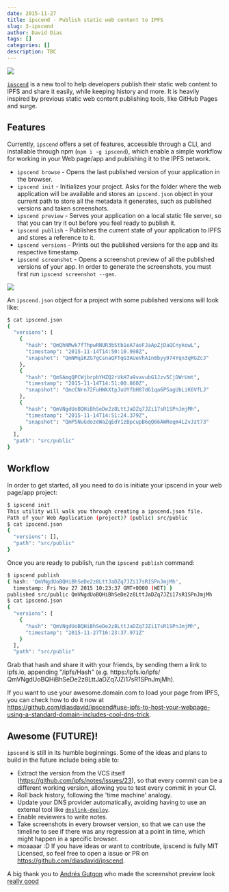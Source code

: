 ```yaml
---
date: 2015-11-27
title: ipscend - Publish static web content to IPFS
slug: 3-ipscend
author: David Dias
tags: []
categories: []
description: TBC
---
```


[![](/blog/static/ipscend.png)](https://github.com/diasdavid/ipscend)

[`ipscend`](https://github.com/diasdavid/ipscend) is a new tool to help developers publish their static web content to IPFS and share it easily, while keeping history and more. It is heavily inspired by previous static web content publishing tools, like GitHub Pages and surge.

<!--more-->

## Features

Currently, `ipscend` offers a set of features, accessible through a CLI, and installable through npm (`npm i -g ipscend`), which enable a simple workflow for working in your Web page/app and publishing it to the IPFS network.

- `ipscend browse` - Opens the last published version of your application in the browser.
- `ipscend init` - Initializes your project. Asks for the folder where the web application will be available and stores an `ipscend.json` object in your current path to store all the metadata it generates, such as published versions and taken screenshots.
- `ipscend preview` - Serves your application on a local static file server, so that you can try it out before you feel ready to publish it.
- `ipscend publish` - Publishes the current state of your application to IPFS and stores a reference to it.
- `ipscend versions` - Prints out the published versions for the app and its respective timestamp.
- `ipscend screenshot` - Opens a screenshot preview of all the published versions of your app. In order to generate the screenshots, you must first run `ipscend screenshot --gen`.

![](/blog/static/ipscend-screenshot.gif)

An `ipscend.json` object for a project with some published versions will look like:

```bash
$ cat ipscend.json
{
  "versions": [
    {
      "hash": "QmQhNMwk7fThpwRNUR3bStb1eA7aeFJaApZjDaQCnykowL",
      "timestamp": "2015-11-14T14:50:10.998Z",
      "snapshot": "QmNMqiKZG7gCsnaQFTqG3AUeVhA1n8byy974Yqn3qRGZcJ"
    },
    {
      "hash": "QmSAmgQPCWjbrpbYHZQ2rVkH7a9vavubG1Jzv5CjDWrUmt",
      "timestamp": "2015-11-14T14:51:00.860Z",
      "snapshot": "QmcCNrn72FuHWkXtpJuUYfbH87d61qa6PSagUbLiK6VfLJ"
    },
    {
      "hash": "QmVNgdUoBQHiBhSeDe2z8LttJaDZq7JZi17sR1SPnJmjMh",
      "timestamp": "2015-11-14T14:51:24.379Z",
      "snapshot": "QmP5NuGdozeWaZqEdY1zBpcupB6qQ66AWReqm4L2vJzt73"
    }
  ],
  "path": "src/public"
}
```

## Workflow

In order to get started, all you need to do is initiate your ipscend in your web page/app project:

```bash
$ ipscend init
This utility will walk you through creating a ipscend.json file.
Path of your Web Application (project)? (public) src/public
$ cat ipscend.json
{
  "versions": [],
  "path": "src/public"
}
```

Once you are ready to publish, run the `ipscend publish` command:

```bash
$ ipscend publish
{ hash: 'QmVNgdUoBQHiBhSeDe2z8LttJaDZq7JZi17sR1SPnJmjMh',
  timestamp: Fri Nov 27 2015 10:23:37 GMT+0000 (WET) }
published src/public QmVNgdUoBQHiBhSeDe2z8LttJaDZq7JZi17sR1SPnJmjMh
$ cat ipscend.json
{
  "versions": [
    {
      "hash": "QmVNgdUoBQHiBhSeDe2z8LttJaDZq7JZi17sR1SPnJmjMh",
      "timestamp": "2015-11-27T16:23:37.971Z"
    }
  ],
  "path": "src/public"
```

Grab that hash and share it with your friends, by sending them a link to ipfs.io, appending "/ipfs/Hash" (e.g.  https:/ipfs.io/ipfs/ QmVNgdUoBQHiBhSeDe2z8LttJaDZq7JZi17sR1SPnJmjMh).

If you want to use your awesome.domain.com to load your page from IPFS, you can check how to do it now at https://github.com/diasdavid/ipscend#use-ipfs-to-host-your-webpage-using-a-standard-domain-includes-cool-dns-trick.

## Awesome (FUTURE)!

`ipscend` is still in its humble beginnings. Some of the ideas and plans to build in the future include being able to:

- Extract the version from the VCS itself (https://github.com/ipfs/notes/issues/23), so that every commit can be a different working version, allowing you to test every commit in your CI.
- Roll back history, following the 'time machine' analogy.
- Update your DNS provider automatically, avoiding having to use an external tool like [`dnslink-deploy`](https://github.com/ipfs/dnslink-deploy).
- Enable reviewers to write notes.
- Take screenshots in every browser version, so that we can use the timeline to see if there was any regression at a point in time, which might happen in a specific browser.
- moaaaar :D If you have ideas or want to contribute, ipscend is fully MIT Licensed, so feel free to open a issue or PR on https://github.com/diasdavid/ipscend.

A big thank you to [Andrés Gutgon](https://github.com/andresgutgon) who made the screenshot preview look [really good](https://github.com/diasdavid/ipscend-screenshot-visualizer/pull/1)
